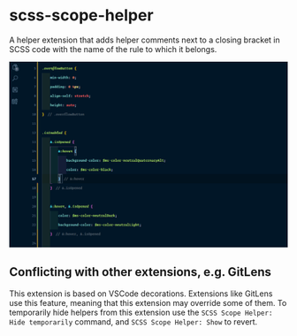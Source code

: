 # scss-scope-helper

A helper extension that adds helper comments next to a closing bracket in SCSS code with the name of the rule to which it belongs.

![Screenshot](/art/screenshot.png)

## Conflicting with other extensions, e.g. GitLens

This extension is based on VSCode decorations. Extensions like GitLens use this feature, meaning that this extension may override some of them.
To temporarily hide helpers from this extension use the 
`SCSS Scope Helper: Hide temporarily` command, 
and `SCSS Scope Helper: Show` to revert.